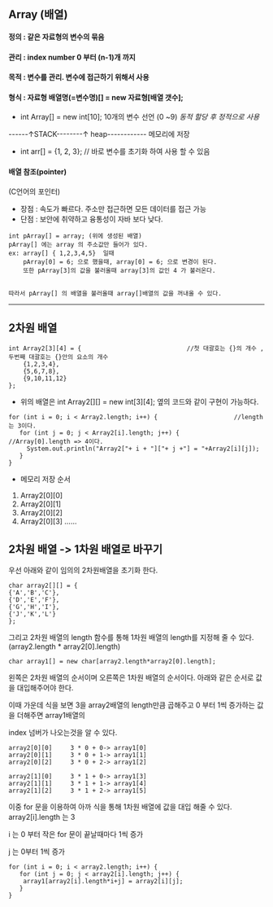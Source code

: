 ## Array (배열)


#### 정의 :   같은 자료형의 변수의 묶음
#### 관리 :   index number   0 부터 (n-1)개 까지
#### 목적 :   변수를 관리. 변수에 접근하기 위해서 사용
#### 형식 :   자료형  배열명(=변수명)[] = new 자료형[배열 갯수];

 - int Array[] = new int[10];  10개의 변수 선언 (0 ~9)      _동적 할당 후 정적으로 사용_
 
------↑STACK--------↑ heap------------  메모리에 저장 

 - int arr[] = {1, 2, 3};                             // 바로 변수를 초기화 하여 사용 할 수 있음
 
 #### 배열 참조(pointer) 
 
 (C언어의 포인터)
  - 장점 : 속도가 빠르다. 주소만 접근하면 모든 데이터를 접근 가능
  - 단점 : 보안에 취약하고 융통성이 자바 보다 낮다.
  
 ```
 int pArray[] = array; (위에 생성된 배열)
 pArray[] 에는 array 의 주소값만 들어가 있다.
 ex: array[] { 1,2,3,4,5}  일때
     pArray[0] = 6; 으로 했을때, array[0] = 6; 으로 변경이 된다.
     또한 pArray[3]의 값을 불러올때 array[3]의 값인 4 가 불러온다.
     
 
 따라서 pArray[] 의 배열을 불러올때 array[]배열의 값을 꺼내올 수 있다.

 ```
 
 ---
 
 ## 2차원 배열

```
int Array2[3][4] = {					         //첫 대괄호는 {}의 개수 , 두번째 대괄호는 {}안의 요소의 개수
    {1,2,3,4},
    {5,6,7,8},
    {9,10,11,12}
};		
```
 - 위의 배열은  int Array2[][] = new int[3][4]; 옆의 코드와 같이 구현이 가능하다.
 
 ```
for (int i = 0; i < Array2.length; i++) {			          //length는 3이다.
    for (int j = 0; j < Array2[i].length; j++) {		    //Array[0].length => 4이다.
      System.out.println("Array2["+ i + "]["+ j +"] = "+Array2[i][j]);
    }
}
```

- 메모리 저장 순서
1. Array2[0][0]
2. Array2[0][1]
3. Array2[0][2]
4. Array2[0][3]
     ……


## 2차원 배열 -> 1차원 배열로 바꾸기

우선 아래와 같이 임의의 2차원배열을 초기화 한다.
```
char array2[][] = {
{'A','B','C'},	
{'D','E','F'},	
{'G','H','I'},
{'J','K','L'}
};
```
그리고 2차원 배열의 length 함수를 통해 1차원 배열의 length를 지정해 줄 수 있다. (array2.length * array2[0].length)
```
char array1[] = new char[array2.length*array2[0].length];
```

왼쪽은 2차원 배열의 순서이며 오른쪽은 1차원 배열의 순서이다. 아래와 같은 순서로 값을 대입해주어야 한다.

이때 가운데 식을 보면 3을 array2배열의 length만큼 곱해주고 0 부터 1씩 증가하는 값을 더해주면 array1배열의 

index 넘버가 나오는것을 알 수 있다.
```
array2[0][0]	 3 * 0 + 0-> array1[0]
array2[0][1]	 3 * 0 + 1-> array1[1]
array2[0][2] 	 3 * 0 + 2-> array1[2]
	
array2[1][0]	 3 * 1 + 0-> array1[3]
array2[1][1]	 3 * 1 + 1-> array1[4]
array2[1][2]	 3 * 1 + 2-> array1[5]
```

이중 for 문을 이용하여 아까 식을 통해 1차원 배열에 값을 대입 해줄 수 있다. array2[i].length 는 3 

i 는 0 부터 작은 for 문이 끝날때마다 1씩 증가

j 는 0부터 1씩 증가 
```
for (int i = 0; i < array2.length; i++) {
   for (int j = 0; j < array2[i].length; j++) {
    array1[array2[i].length*i+j] = array2[i][j];
   }
}   
```
